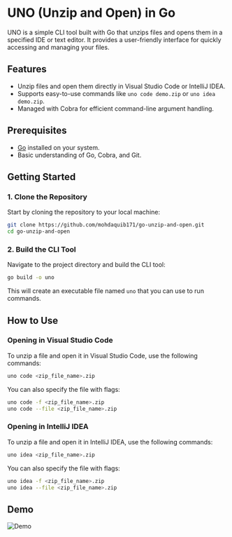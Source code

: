# UNO (Unzip and Open) in Go

UNO is a simple CLI tool built with Go that unzips files and opens them in a specified IDE or text editor. It provides a user-friendly interface for quickly accessing and managing your files.

## Features

- Unzip files and open them directly in Visual Studio Code or IntelliJ IDEA.
- Supports easy-to-use commands like `uno code demo.zip` or `uno idea demo.zip`.
- Managed with Cobra for efficient command-line argument handling.

## Prerequisites

- [Go](https://golang.org/doc/install) installed on your system.
- Basic understanding of Go, Cobra, and Git.

## Getting Started

### 1. Clone the Repository

Start by cloning the repository to your local machine:

```sh
git clone https://github.com/mohdaquib171/go-unzip-and-open.git
cd go-unzip-and-open
```

### 2. Build the CLI Tool

Navigate to the project directory and build the CLI tool:

```sh
go build -o uno
```

This will create an executable file named `uno` that you can use to run commands.

## How to Use

### Opening in Visual Studio Code

To unzip a file and open it in Visual Studio Code, use the following commands:

```sh
uno code <zip_file_name>.zip
```

You can also specify the file with flags:

```sh
uno code -f <zip_file_name>.zip
uno code --file <zip_file_name>.zip
```

### Opening in IntelliJ IDEA

To unzip a file and open it in IntelliJ IDEA, use the following commands:

```sh
uno idea <zip_file_name>.zip
```

You can also specify the file with flags:

```sh
uno idea -f <zip_file_name>.zip
uno idea --file <zip_file_name>.zip
```

## Demo

![Demo](demo.gif)

<!-- [![Demo Video](media/demo.png)](media/demo.mp4) -->
